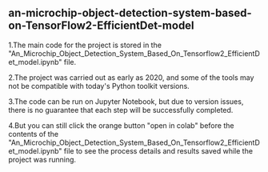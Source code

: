 ## an-microchip-object-detection-system-based-on-TensorFlow2-EfficientDet-model

1.The main code for the project is stored in the "An_Microchip_Object_Detection_System_Based_On_Tensorflow2_EfficientDet_model.ipynb" file.

2.The project was carried out as early as 2020, and some of the tools may not be compatible with today's Python toolkit versions. 

3.The code can be run on Jupyter Notebook, but due to version issues, there is no guarantee that each step will be successfully completed.

4.But you can still click the orange button "open in colab" before the contents of the "An_Microchip_Object_Detection_System_Based_On_Tensorflow2_EfficientDet_model.ipynb" file to see the process details and results saved while the project was running.

